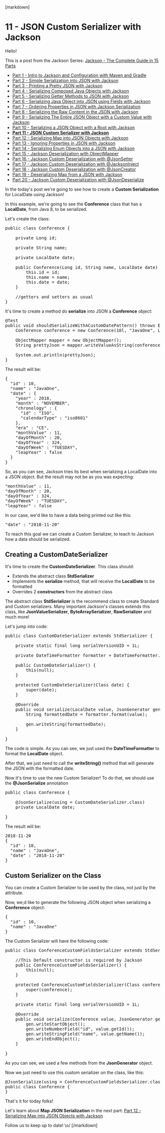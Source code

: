 [markdown]
# 11 - JSON Custom Serializer with Jackson

Hello!

This is a post from the Jackson Series: [Jackson - The Complete Guide in 15 Parts](https://blog.hackingcode.io/jackson-java-tutorial-news-posts-videos)

- [Part 1 - Intro to Jackson and Configuration with Maven and Gradle](https://blog.hackingcode.io/jackson-java-tutorial-serialize-json-config-maven)
- [Part 2 - Simple Serialization into JSON with Jackson](https://blog.hackingcode.io/jackson-java-tutorial-serialization-to-json)
- [Part 3 - Printing a Pretty JSON with Jackson](https://blog.hackingcode.io/jackson-java-tutorial-serialization-to-pretty-json)
- [Part 4 - Serializing Composed Java Objects with Jackson](https://blog.hackingcode.io/jackson-java-tutorial-serialize-composed-java-object-to-json)
- [Part 5 - Serializing Getter Methods to JSON with Jackson](https://blog.hackingcode.io/jackson-java-tutorial-serialize-getter-methods-to-json)
- [Part 6 - Serializing Java Object into JSON using Fields with Jackson](https://blog.hackingcode.io/jackson-java-tutorial-serialize-fields-to-json)
- [Part 7 - Ordering Properties in JSON with Jackson Serialization](https://blog.hackingcode.io/jackson-java-tutorial-serialization-order-fields-to-json)
- [Part 8 - Serializing the Raw Content in the JSON with Jackson](https://blog.hackingcode.io/jackson-java-tutorial-serialize-raw-content-to-json)
- [Part 9 - Serializing The Entire JSON Object with a Custom Value with Jackson](https://blog.hackingcode.io/jackson-java-tutorial-custom-serialization-to-json)
- [Part 10 - Serializing a JSON Object with a Root with Jackson](https://blog.hackingcode.io/jackson-java-tutorial-serialize-json-with-root)
- **[Part 11 - JSON Custom Serializer with Jackson](https://blog.hackingcode.io/jackson-java-tutorial-custom-serialization-to-json)**
- [Part 12 - Serializing Map into JSON Objects with Jackson](https://blog.hackingcode.io/jackson-java-tutorial-serialize-map-to-json)
- [Part 13 - Ignoring Properties in JSON with Jackson](https://blog.hackingcode.io/jackson-java-tutorial-serialize-ignore-fields-to-json)
- [Part 14 - Serializing Enum Objects into a JSON with Jackson](https://blog.hackingcode.io/jackson-java-tutorial-serialize-enum-to-json)
- [Part 15 - Jackson Deserialization with ObjectMapper](https://blog.hackingcode.io/jackson-java-tutorial-deserialize-object-mapper-from-json)
- [Part 16 - Jackson Custom Deserialization with @JsonSetter](https://blog.hackingcode.io/jackson-java-tutorial-deserialize-json-to-custom-field)
- [Part 17 - Jackson Custom Deserialization with @JacksonInject](https://blog.hackingcode.io/jackson-java-tutorial-deserialize-json-injected-value)
- [Part 18 - Jackson Custom Deserialization with @JsonCreator](https://blog.hackingcode.io/jackson-java-tutorial-deserialize-json-to-custom-java-constructor)
- [Part 19 - Deserializing Map from a JSON with Jackson](https://blog.hackingcode.io/jackson-java-tutorial-deserialize-json-to-map)
- [Part 20 - Jackson Custom Deserialization with @JsonDeserialize](https://blog.hackingcode.io/jackson-java-tutorial-deserialize-json-with-custom-deserializer)

In the today's post we're going to see how to create a **Custom Serialization** for LocalDate using Jackson!

In this example, we're going to see the **Conference** class that has a **LocalDate**, from Java 8, to be serialized.

Let's create the class:

<pre class="lang:java">
public class Conference {

	private Long id;

	private String name;

	private LocalDate date;

	public Conference(Long id, String name, LocalDate date) {
		this.id = id;
		this.name = name;
		this.date = date;
	}

    //getters and setters as usual
}
</pre>

It's time to create a method do **serialize** into JSON a **Conference** object:

<pre class="lang:java">
@Test
public void shouldSerializeWithACustomDatePattern() throws Exception {
	Conference conference = new Conference(10l, "JavaOne", LocalDate.of(2018, 11, 20));

	ObjectMapper mapper = new ObjectMapper();
	String prettyJson = mapper.writeValueAsString(conference);

	System.out.println(prettyJson);		
}
</pre>

The result will be:

<pre class="lang:json">
{
  "id" : 10,
  "name" : "JavaOne",
  "date" : {
    "year" : 2018,
    "month" : "NOVEMBER",
    "chronology" : {
      "id" : "ISO",
      "calendarType" : "iso8601"
    },
    "era" : "CE",
    "monthValue" : 11,
    "dayOfMonth" : 20,
    "dayOfYear" : 324,
    "dayOfWeek" : "TUESDAY",
    "leapYear" : false
  }
}
</pre>

So, as you can see, Jackson tries its best when serializing a LocalDate into a JSON object. But the result may not be as you was expecting:

<pre class="lang:json">
"monthValue" : 11,
"dayOfMonth" : 20,
"dayOfYear" : 324,
"dayOfWeek" : "TUESDAY",
"leapYear" : false
</pre>

In our case, we'd like to have a data being printed out like this:

<pre class="lang:json">
"date" : "2018-11-20"
</pre>

To reach this goal we can create a Custom Serializer, to teach to Jackson how a data should be serialized.

## Creating a CustomDateSerializer

It's time to create the **CustomDateSerializer**. This class should:

- Extends the abstract class **StdSerializer**
- Implements the **serialize** method, that will receive the **LocalDate** to be formatted
- Overrides 2 **constructors** from the abstract class

The abstract class **StdSerializer** is the recommend class to create Standard and Custom serializers. Many important Jackson's classes extends this class, like **JsonValueSerializer**, **ByteArraySerializer**, **RawSerializer** and much more!

Let's jump into code:

<pre class="lang:java">
public class CustomDateSerializer extends StdSerializer<LocalDate> {

	private static final long serialVersionUID = 1L;

	private DateTimeFormatter formatter = DateTimeFormatter.ofPattern("yyyy-MM-dd");

	public CustomDateSerializer() {
		this(null);
	}

	protected CustomDateSerializer(Class<LocalDate> date) {
		super(date);
	}

	@Override
	public void serialize(LocalDate value, JsonGenerator gen, SerializerProvider provider) throws IOException {		
		String formattedDate = formatter.format(value);

		gen.writeString(formattedDate);
	}

}
</pre>

The code is simple. As you can see, we just used the **DateTimeFormatter** to format the **LocalDate** object.

After that, we just need to call the **writeString()** method that will generate the JSON with the formatted date.

Now it's time to use the new Custom Serializer! To do that, we should use the **@JsonSerialize** annotation

<pre class="lang:java">
public class Conference {

	@JsonSerialize(using = CustomDateSerializer.class)
	private LocalDate date;

}
</pre>

The result will be:

<pre class="lang:json">
2018-11-20
{
  "id" : 10,
  "name" : "JavaOne",
  "date" : "2018-11-20"
}
</pre>

## Custom Serializer on the Class

You can create a Custom Serializer to be used by the class, not just by the attribute.

Now, we;d like to generate the following JSON object when serializing a **Conference** object:

<pre class="lang:json">
{
  "id" : 10,
  "name" : "JavaOne"
}
</pre>

The Custom Serializer will have the following code:

<pre class="lang:java">
public class ConferenceCustomFieldsSerializer extends StdSerializer<Conference> {

	//This Default constructor is required by Jackson
	public ConferenceCustomFieldsSerializer() {
		this(null);
	}

	protected ConferenceCustomFieldsSerializer(Class<Conference> conference) {
		super(conference);
	}

	private static final long serialVersionUID = 1L;

	@Override
	public void serialize(Conference value, JsonGenerator gen, SerializerProvider provider) throws IOException {
		gen.writeStartObject();
		gen.writeNumberField("id", value.getId());
		gen.writeStringField("name", value.getName());
		gen.writeEndObject();
	}

}
</pre>

As you can see, we used a few methods from the **JsonGenerator** object.

Now we just need to use this custom serializer on the class, like this:

<pre class="lang:java">
@JsonSerialize(using = ConferenceCustomFieldsSerializer.class)
public class Conference {
}
</pre>

That's it for today folks!

Let's learn about **Map JSON Serialization** in the next part: [Part 12 - Serializing Map into JSON Objects with Jackson](https://blog.hackingcode.io/jackson-java-tutorial-serialize-map-to-json)

Follow us to keep up to date! \o/
[/markdown]
